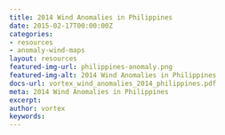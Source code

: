 ```yaml
---
title: 2014 Wind Anomalies in Philippines
date: 2015-02-17T00:00:00Z
categories:
- resources
- anomaly-wind-maps
layout: resources
featured-img-url: philippines-anomaly.png
featured-img-alt: 2014 Wind Anomalies in Philippines
docs-url: vortex_wind_anomalies_2014_philippines.pdf
meta: 2014 Wind Anomalies in Philippines
excerpt: 
author: vortex
keywords: 
---
```


